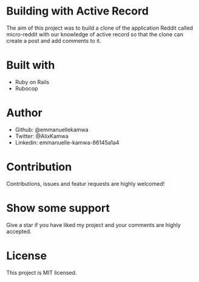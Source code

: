 # Building with Active Record

The aim of this project was to build a clone of the application Reddit called micro-reddit with our knowledge of active record so that the clone can create a post and add comments to it.

# Built with

- Ruby on Rails
- Rubocop

# Author

- Github: @emmanuellekamwa
- Twitter: @AlixKamwa
- Linkedin: emmanuelle-kamwa-86145a1a4

# Contribution

Contributions, issues and featur requests are highly welcomed!

# Show some support

Give a star if you have liked my project and your comments are highly accepted.

# License

This project is MIT licensed.
